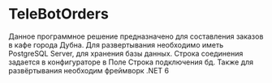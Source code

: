 # TeleBotOrders
Данное программное решение предназначено для составления заказов в кафе города Дубна. 
Для развертывания необходимо иметь PostgreSQL Server, для хранения базы данных. 
Строка соединения задается в конфигураторе в Поле Строка подключения бд. 
Также для развёртывания необходим фреймворк .NET 6
